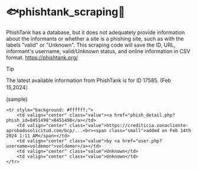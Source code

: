 # 🐟phishtank_scraping🎣

PhishTank has a database, but it does not adequately provide information about the informants or whether a site is a phishing site, such as with the labels "valid" or "Unknown". 
This scraping code will save the ID, URL, informant's username, valid/Unknown status, and online information in CSV format. 
https://phishtank.org/


> [!TIP]
>  The latest available information from PhishTank is for ID 17585. (Feb 15,2024）

(sample)
```
<tr style="background: #ffffff;">
    <td valign="center" class="value"><a href="phish_detail.php?phish_id=8451498">8451498</a></td>
    <td valign="center" class="value">https://crediticia.zonacliente-aprobadosolicitud.com/bcp/...<br><span class="small">added on Feb 14th 2024 1:11 AM</span></td>
    <td valign="center" class="value">by <a href="user.php?username=voldemor">voldemor</a></td>
    <td valign="center" class="value">Unknown</td>
    <td valign="center" class="value">Unknown</td>
</tr>
```


